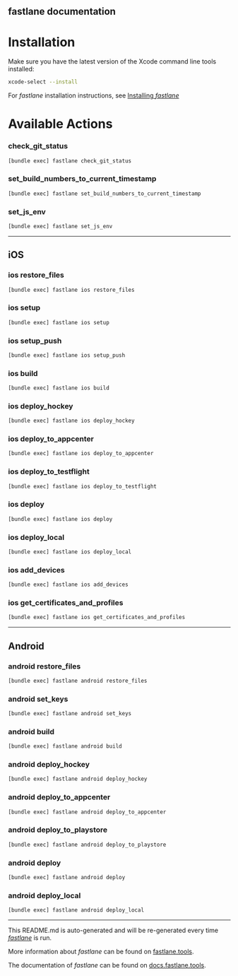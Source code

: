fastlane documentation
----

# Installation

Make sure you have the latest version of the Xcode command line tools installed:

```sh
xcode-select --install
```

For _fastlane_ installation instructions, see [Installing _fastlane_](https://docs.fastlane.tools/#installing-fastlane)

# Available Actions

### check_git_status

```sh
[bundle exec] fastlane check_git_status
```



### set_build_numbers_to_current_timestamp

```sh
[bundle exec] fastlane set_build_numbers_to_current_timestamp
```



### set_js_env

```sh
[bundle exec] fastlane set_js_env
```



----


## iOS

### ios restore_files

```sh
[bundle exec] fastlane ios restore_files
```



### ios setup

```sh
[bundle exec] fastlane ios setup
```



### ios setup_push

```sh
[bundle exec] fastlane ios setup_push
```



### ios build

```sh
[bundle exec] fastlane ios build
```



### ios deploy_hockey

```sh
[bundle exec] fastlane ios deploy_hockey
```



### ios deploy_to_appcenter

```sh
[bundle exec] fastlane ios deploy_to_appcenter
```



### ios deploy_to_testflight

```sh
[bundle exec] fastlane ios deploy_to_testflight
```



### ios deploy

```sh
[bundle exec] fastlane ios deploy
```



### ios deploy_local

```sh
[bundle exec] fastlane ios deploy_local
```



### ios add_devices

```sh
[bundle exec] fastlane ios add_devices
```



### ios get_certificates_and_profiles

```sh
[bundle exec] fastlane ios get_certificates_and_profiles
```



----


## Android

### android restore_files

```sh
[bundle exec] fastlane android restore_files
```



### android set_keys

```sh
[bundle exec] fastlane android set_keys
```



### android build

```sh
[bundle exec] fastlane android build
```



### android deploy_hockey

```sh
[bundle exec] fastlane android deploy_hockey
```



### android deploy_to_appcenter

```sh
[bundle exec] fastlane android deploy_to_appcenter
```



### android deploy_to_playstore

```sh
[bundle exec] fastlane android deploy_to_playstore
```



### android deploy

```sh
[bundle exec] fastlane android deploy
```



### android deploy_local

```sh
[bundle exec] fastlane android deploy_local
```



----

This README.md is auto-generated and will be re-generated every time [_fastlane_](https://fastlane.tools) is run.

More information about _fastlane_ can be found on [fastlane.tools](https://fastlane.tools).

The documentation of _fastlane_ can be found on [docs.fastlane.tools](https://docs.fastlane.tools).
